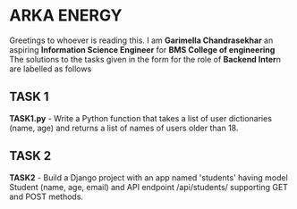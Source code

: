 # ARKA ENERGY 
Greetings to whoever is reading this. I am **Garimella Chandrasekhar** an aspiring **Information Science Engineer** for **BMS College of engineering**
The solutions to the tasks given in the form for the role of **Backend Inter**n are labelled as follows 
## TASK 1
**TASK1.py** - Write a Python function that takes a list of user dictionaries (name, age) and returns a list of names of users older than 18.
## TASK 2
**TASK2** - Build a Django project with an app named 'students' having model Student (name, age, email) and API endpoint /api/students/ supporting GET and POST methods. 
